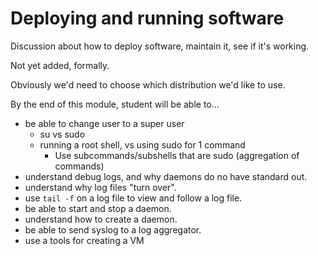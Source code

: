 Deploying and running software
=====================

Discussion about how to deploy software, maintain it, see if it's working.

Not yet added, formally.

Obviously we'd need to choose which distribution we'd like to use.

By the end of this module, student will be able to...

* be able to change user to a super user
  * su vs sudo
  * running a root shell, vs using sudo for 1 command
    * Use subcommands/subshells that are sudo (aggregation of commands)
* understand debug logs, and why daemons do no have standard out.
* understand why log files "turn over".
* use `tail -f` on a log file to view and follow a log file.
* be able to start and stop a daemon.
* understand how to create a daemon.
* be able to send syslog to a log aggregator.
* use a tools for creating a VM
